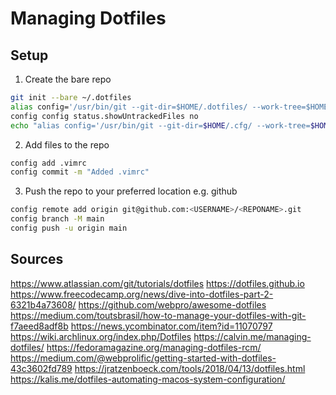 # Managing Dotfiles

## Setup

1. Create the bare repo

```bash
git init --bare ~/.dotfiles
alias config='/usr/bin/git --git-dir=$HOME/.dotfiles/ --work-tree=$HOME'
config config status.showUntrackedFiles no
echo "alias config='/usr/bin/git --git-dir=$HOME/.cfg/ --work-tree=$HOME'" >> $HOME/.bashrc
```

2. Add files to the repo

```bash
config add .vimrc
config commit -m "Added .vimrc"
```

3. Push the repo to your preferred location e.g. github

```bash
config remote add origin git@github.com:<USERNAME>/<REPONAME>.git
config branch -M main
config push -u origin main

```


## Sources

https://www.atlassian.com/git/tutorials/dotfiles
https://dotfiles.github.io
https://www.freecodecamp.org/news/dive-into-dotfiles-part-2-6321b4a73608/
https://github.com/webpro/awesome-dotfiles
https://medium.com/toutsbrasil/how-to-manage-your-dotfiles-with-git-f7aeed8adf8b
https://news.ycombinator.com/item?id=11070797
https://wiki.archlinux.org/index.php/Dotfiles
https://calvin.me/managing-dotfiles/
https://fedoramagazine.org/managing-dotfiles-rcm/
https://medium.com/@webprolific/getting-started-with-dotfiles-43c3602fd789
https://jratzenboeck.com/tools/2018/04/13/dotfiles.html
https://kalis.me/dotfiles-automating-macos-system-configuration/


